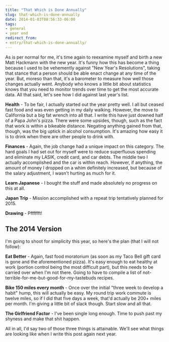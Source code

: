 ```yaml
---
title: "That Which is Done Annually"
slug: that-which-is-done-annually
date: 2014-01-03T08:56:33-06:00
tags:
- general
- year end
redirect_from:
- entry/that-which-is-done-annually/
---
```

As is per normal for me, it's time again to reexamine myself and birth a new Matt Hackmann with the new year. It's funny how this has become a thing because I used to be vehemently against "New Year's Resolutions", taking that stance that a person should be able enact change at any time of the year. But, moreso than that, it's a barometer to measure how well those changes actually went. Anybody who knows a little bit about statistics knows that you need to monitor trends over time to get the most accurate data. All that said, let's see how I did against last year's list.

**Health** - To be fair, I actually started out the year pretty well. I all but ceased fast food and was even getting in my daily walking. However, the move to California but a big fat wrench into all that. I write this have just downed half of a Papa John's pizza. There were some upsides, though, such as the fact that work is within a bikeable distance. Negating anything gained from that, though, was the big uptick in alcohol consumption. It's amazing how easy it is to drink when there are other people to drink with.

**Finances** - Again, the job change had a unique impact on this category. The hard goals I had set out for myself were to reduce superfluous spending and eliminate my LASIK, credit card, and car debts. The middle two I actually accomplished and the car is within reach. However, if anything, the amount of money I dropped on a whim definitely increased, but because of the salary adjustment, I wasn't hurting as much for it.

**Learn Japanese** - I bought the stuff and made absolutely no progress on this at all.

**Japan Trip** - Mission accomplished with a repeat trip tentatively planned for 2015.

**Drawing** - Pfffffft!

## The 2014 Version

I'm going to shoot for simplicity this year, so here's the plan (that I will not follow):

**Eat Better** - Again, fast food moratorium (as soon as my Taco Bell gift card is gone and the aforementioned pizza). It's easy enough to eat healthy at work (portion control being the most difficult part), but this needs to be carried over when I'm not there. Going to have to compile a list of not-terrible-for-me-but-good-for-my-tastebuds recipes.

**Bike 150 miles every month** - Once over the initial "three week to develop a habit" hump, this will actually be easy. My round trip work commute is twelve miles, so if I did that five days a week, that'd actually be 200+ miles per month. I'm giving a little bit of slack though. Start slow and all that.

**The Girlfriend Factor** - I've been single long enough. Time to push past my shyness and make that shit happen.

All in all, I'd say two of those three things is attainable. We'll see what things are looking like when I write this post again next year.
